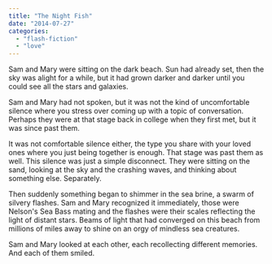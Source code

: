 ```yaml
---
title: "The Night Fish"
date: "2014-07-27"
categories: 
  - "flash-fiction"
  - "love"
---
```


Sam and Mary were sitting on the dark beach. Sun had already set, then the sky was alight for a while, but it had grown darker and darker until you could see all the stars and galaxies.

Sam and Mary had not spoken, but it was not the kind of uncomfortable silence where you stress over coming up with a topic of conversation. Perhaps they were at that stage back in college when they first met, but it was since past them.

It was not comfortable silence either, the type you share with your loved ones where you just being together is enough. That stage was past them as well. This silence was just a simple disconnect. They were sitting on the sand, looking at the sky and the crashing waves, and thinking about something else. Separately.

Then suddenly something began to shimmer in the sea brine, a swarm of silvery flashes. Sam and Mary recognized it immediately, those were Nelson's Sea Bass mating and the flashes were their scales reflecting the light of distant stars. Beams of light that had converged on this beach from millions of miles away to shine on an orgy of mindless sea creatures.

Sam and Mary looked at each other, each recollecting different memories. And each of them smiled.
